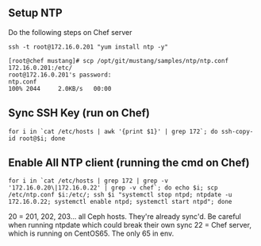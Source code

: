 ## Setup NTP
Do the following steps on Chef server

	ssh -t root@172.16.0.201 "yum install ntp -y"

	[root@chef mustang]# scp /opt/git/mustang/samples/ntp/ntp.conf 172.16.0.201:/etc/
	root@172.16.0.201's password: 
	ntp.conf                                                                            100% 2044     2.0KB/s   00:00    

## Sync SSH Key (run on Chef)

	for i in `cat /etc/hosts | awk '{print $1}' | grep 172`; do ssh-copy-id root@$i; done

## Enable All NTP client (running the cmd on Chef)

	for i in `cat /etc/hosts | grep 172 | grep -v '172.16.0.20\|172.16.0.22' | grep -v chef`; do echo $i; scp /etc/ntp.conf $i:/etc/; ssh $i "systemctl stop ntpd; ntpdate -u 172.16.0.22; systemctl enable ntpd; systemctl start ntpd"; done

20 = 201, 202, 203... all Ceph hosts. They're already sync'd. Be careful when running ntpdate which could break their own sync
22 = Chef server, which is running on CentOS65. The only 65 in env.
